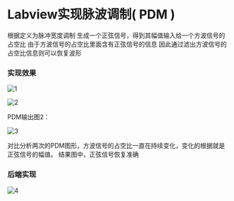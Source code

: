 # Labview实现脉波调制( PDM )

根据定义为脉冲宽度调制
生成一个正弦信号，得到其幅值输入给一个方波信号的占空比
由于方波信号的占空比里面含有正弦信号的信息
因此通过滤出方波信号的占空比信息则可以恢复波形

### 实现效果

![1](https://wsine.cn-gd.ufileos.com/image/wsine-blog-image66.png)

![2](https://wsine.cn-gd.ufileos.com/image/wsine-blog-image67.png)

PDM输出图2：

![3](https://wsine.cn-gd.ufileos.com/image/wsine-blog-image68.png)

对比分析两次的PDM图形，方波信号的占空比一直在持续变化，变化的根据就是正弦信号的幅值。
结果图中，正弦信号恢复准确

### 后端实现

![4](https://wsine.cn-gd.ufileos.com/image/wsine-blog-image69.png)